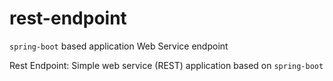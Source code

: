 # rest-endpoint
`spring-boot` based application Web Service endpoint


Rest Endpoint: Simple web service (REST) application based on `spring-boot`
